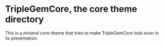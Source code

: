 TripleGemCore, the core theme directory
===============================

This is a minimal core-theme that tries to make TripleGemCore look nicer in its presentation.
